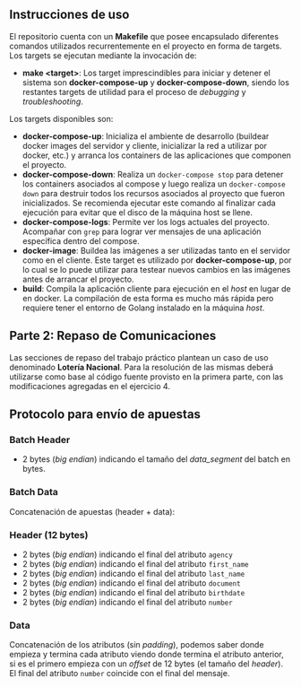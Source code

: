 ## Instrucciones de uso
El repositorio cuenta con un **Makefile** que posee encapsulado diferentes comandos utilizados recurrentemente en el proyecto en forma de targets. Los targets se ejecutan mediante la invocación de:

* **make \<target\>**:
Los target imprescindibles para iniciar y detener el sistema son **docker-compose-up** y **docker-compose-down**, siendo los restantes targets de utilidad para el proceso de _debugging_ y _troubleshooting_.

Los targets disponibles son:
* **docker-compose-up**: Inicializa el ambiente de desarrollo (buildear docker images del servidor y cliente, inicializar la red a utilizar por docker, etc.) y arranca los containers de las aplicaciones que componen el proyecto.
* **docker-compose-down**: Realiza un `docker-compose stop` para detener los containers asociados al compose y luego realiza un `docker-compose down` para destruir todos los recursos asociados al proyecto que fueron inicializados. Se recomienda ejecutar este comando al finalizar cada ejecución para evitar que el disco de la máquina host se llene.
* **docker-compose-logs**: Permite ver los logs actuales del proyecto. Acompañar con `grep` para lograr ver mensajes de una aplicación específica dentro del compose.
* **docker-image**: Buildea las imágenes a ser utilizadas tanto en el servidor como en el cliente. Este target es utilizado por **docker-compose-up**, por lo cual se lo puede utilizar para testear nuevos cambios en las imágenes antes de arrancar el proyecto.
* **build**: Compila la aplicación cliente para ejecución en el _host_ en lugar de en docker. La compilación de esta forma es mucho más rápida pero requiere tener el entorno de Golang instalado en la máquina _host_.

## Parte 2: Repaso de Comunicaciones

Las secciones de repaso del trabajo práctico plantean un caso de uso denominado **Lotería Nacional**. Para la resolución de las mismas deberá utilizarse como base al código fuente provisto en la primera parte, con las modificaciones agregadas en el ejercicio 4.

## Protocolo para envío de apuestas

### Batch Header
* 2 bytes (_big endian_) indicando el tamaño del _data_segment_ del batch en
  bytes.

### Batch Data
Concatenación de apuestas (header + data):

### Header (12 bytes)
* 2 bytes (_big endian_) indicando el final del atributo `agency`
* 2 bytes (_big endian_) indicando el final del atributo `first_name`
* 2 bytes (_big endian_) indicando el final del atributo `last_name`
* 2 bytes (_big endian_) indicando el final del atributo `document`
* 2 bytes (_big endian_) indicando el final del atributo `birthdate`
* 2 bytes (_big endian_) indicando el final del atributo `number`

### Data
Concatenación de los atributos (sin _padding_), podemos saber donde empieza y
termina cada atributo viendo donde termina el atributo anterior, si es el
primero empieza con un _offset_ de 12 bytes (el tamaño del _header_).  
El final del atributo `number` coincide con el final del mensaje.
